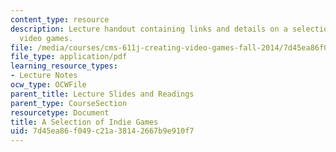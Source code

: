 ```yaml
---
content_type: resource
description: Lecture handout containing links and details on a selection of indie
  video games.
file: /media/courses/cms-611j-creating-video-games-fall-2014/7d45ea86f049c21a38142667b9e910f7_MITCMS_611JF14_ASeleOfInGa.pdf
file_type: application/pdf
learning_resource_types:
- Lecture Notes
ocw_type: OCWFile
parent_title: Lecture Slides and Readings
parent_type: CourseSection
resourcetype: Document
title: A Selection of Indie Games
uid: 7d45ea86-f049-c21a-3814-2667b9e910f7
---
```

